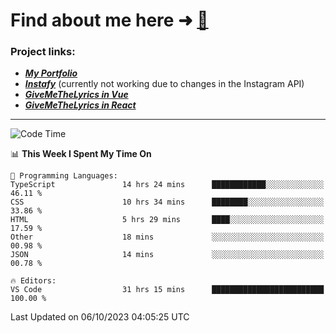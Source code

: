 # Find about me here ➜ [🧑](https://pauabella.dev)

### Project links:
- ***[My Portfolio](https://pauabella.dev)***
- ***[Instafy](https://instafy.me)*** (currently not working due to changes in the Instagram API)
- ***[GiveMeTheLyrics in Vue](https://lyrics.pauabella.dev)***
- ***[GiveMeTheLyrics in React](https://pauabella.dev/GiveMeTheLyrics)***

---
<!--START_SECTION:waka-->
![Code Time](http://img.shields.io/badge/Code%20Time-2%2C531%20hrs%2029%20mins-blue)

📊 **This Week I Spent My Time On** 

```text
💬 Programming Languages: 
TypeScript               14 hrs 24 mins      ████████████░░░░░░░░░░░░░   46.11 % 
CSS                      10 hrs 34 mins      ████████░░░░░░░░░░░░░░░░░   33.86 % 
HTML                     5 hrs 29 mins       ████░░░░░░░░░░░░░░░░░░░░░   17.59 % 
Other                    18 mins             ░░░░░░░░░░░░░░░░░░░░░░░░░   00.98 % 
JSON                     14 mins             ░░░░░░░░░░░░░░░░░░░░░░░░░   00.78 % 

🔥 Editors: 
VS Code                  31 hrs 15 mins      █████████████████████████   100.00 % 
```


 Last Updated on 06/10/2023 04:05:25 UTC
<!--END_SECTION:waka-->
